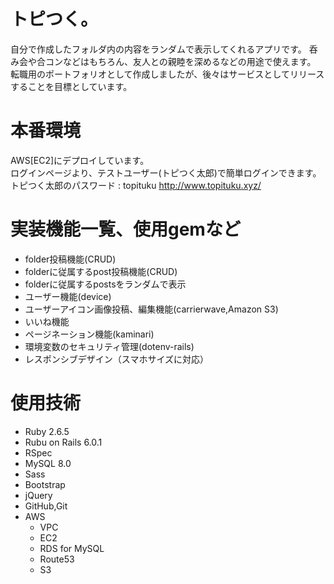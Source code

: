 # トピつく。

自分で作成したフォルダ内の内容をランダムで表示してくれるアプリです。
呑み会や合コンなどはもちろん、友人との親睦を深めるなどの用途で使えます。  
転職用のポートフォリオとして作成しましたが、後々はサービスとしてリリースすることを目標としています。  

# 本番環境
 
AWS[EC2]にデプロイしています。  
ログインページより、テストユーザー(トピつく太郎)で簡単ログインできます。
トピつく太郎のパスワード : topituku
http://www.topituku.xyz/

# 実装機能一覧、使用gemなど
 
* folder投稿機能(CRUD)
* folderに従属するpost投稿機能(CRUD)
* folderに従属するpostsをランダムで表示
* ユーザー機能(device)
* ユーザーアイコン画像投稿、編集機能(carrierwave,Amazon S3)
* いいね機能
* ページネーション機能(kaminari)
* 環境変数のセキュリティ管理(dotenv-rails)
* レスポンシブデザイン（スマホサイズに対応）

# 使用技術
 
* Ruby  2.6.5
* Rubu on Rails 6.0.1
* RSpec
* MySQL 8.0
* Sass
* Bootstrap
* jQuery 
* GitHub,Git
* AWS
  - VPC
  - EC2
  - RDS for MySQL
  - Route53
  - S3
